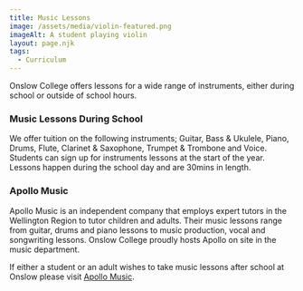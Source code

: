 ```yaml
---
title: Music Lessons
image: /assets/media/violin-featured.png
imageAlt: A student playing violin
layout: page.njk
tags:
  - Curriculum
---
```

<p>Onslow College offers lessons for a wide range of instruments, either during school or outside of school hours.</p>
                        <h3>Music Lessons During School</h3>
                        <p>We offer tuition on the following instruments; Guitar, Bass & Ukulele, Piano, Drums, Flute, Clarinet & Saxophone, Trumpet & Trombone and Voice. Students can sign up for instruments lessons at the start of the year. Lessons happen during the school day and are 30mins in length.</p>
                        <h3>Apollo Music</h3>
                        <p>Apollo Music is an independent company that employs expert tutors in the Wellington Region to tutor children and adults. Their music lessons range from guitar, drums and piano lessons to music production, vocal and songwriting lessons. Onslow College proudly hosts Apollo on site in the music department.</p>
                        <p>If either a student or an adult wishes to take music lessons after school at Onslow please visit <a target="_blank" href="https://apollomusic.co.nz">Apollo Music</a>.</p>
